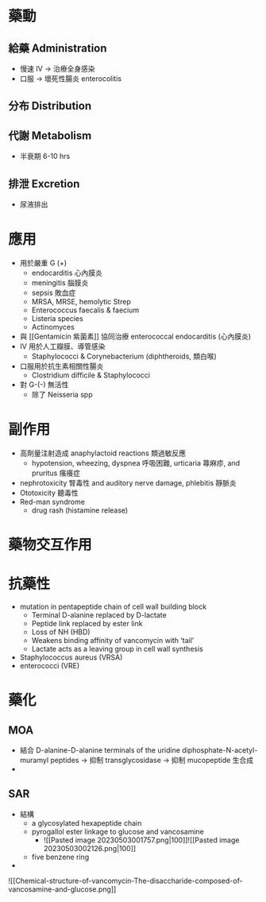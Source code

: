 # 藥動
## 給藥 Administration
- 慢速 IV $\rightarrow$ 治療全身感染
- 口服 $\rightarrow$ 壞死性腸炎 enterocolitis
## 分布 Distribution
## 代謝 Metabolism
- 半衰期 6-10 hrs
## 排泄 Excretion 
- 尿液排出
# 應用
- 用於嚴重 G (+) 
	- endocarditis 心內膜炎
	- meningitis 腦膜炎
	- sepsis 敗血症
	- MRSA, MRSE, hemolytic Strep
	- Enterococcus faecalis & faecium 
	- Listeria species 
	- Actinomyces
- 與 [[Gentamicin 紫菌素]] 協同治療 enterococcal endocarditis (心內膜炎)
- IV 用於人工瓣膜、導管感染
	-  Staphylococci & Corynebacterium (diphtheroids, 類白喉)
- 口服用於抗生素相關性腸炎
	- Clostridium difficile & Staphylococci 
- 對 G-(-) 無活性
	- 除了 Neisseria spp
# 副作用
- 高劑量注射造成 anaphylactoid reactions 類過敏反應
	- hypotension, wheezing, dyspnea 呼吸困難, urticaria 蕁麻疹, and pruritus 瘙癢症
- nephrotoxicity 腎毒性 and auditory nerve damage, phlebitis 靜脈炎
- Ototoxicity 聽毒性
- Red-man syndrome
	- drug rash (histamine release)
# 藥物交互作用
# 抗藥性
- mutation in pentapeptide chain of cell wall building block
	- Terminal D-alanine replaced by D-lactate
	- Peptide link replaced by ester link
	- Loss of NH (HBD)
	- Weakens binding affinity of vancomycin with ‘tail’
	- Lactate acts as a leaving group in cell wall synthesis
- Staphylococcus aureus (VRSA)
- enterococci (VRE)

# 藥化
## MOA
- 結合 D-alanine-D-alanine terminals of the uridine diphosphate-N-acetyl-muramyl peptides $\rightarrow$ 抑制 transglycosidase $\rightarrow$ 抑制 mucopeptide 生合成
- 
## SAR
- 結構
	- a glycosylated hexapeptide chain
	- pyrogallol ester linkage to glucose and vancosamine
		- ![[Pasted image 20230503001757.png|100]]![[Pasted image 20230503002126.png|100]]
	- five benzene ring
- 







![[Chemical-structure-of-vancomycin-The-disaccharide-composed-of-vancosamine-and-glucose.png]]